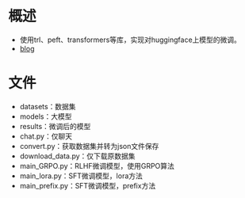 # 概述
- 使用trl、peft、transformers等库，实现对huggingface上模型的微调。
- [blog](https://legendleochen.top/2025/02/06/%E5%A4%A7%E6%A8%A1%E5%9E%8B%E5%BE%AE%E8%B0%83%EF%BC%9ASFT%EF%BC%88LoRA%E3%80%81Prefix%EF%BC%89%E5%92%8CRLHF/)

# 文件
- datasets：数据集
- models：大模型
- results：微调后的模型
- chat.py：仅聊天
- convert.py：获取数据集并转为json文件保存
- download_data.py：仅下载原数据集
- main_GRPO.py：RLHF微调模型，使用GRPO算法
- main_lora.py：SFT微调模型，lora方法
- main_prefix.py：SFT微调模型，prefix方法